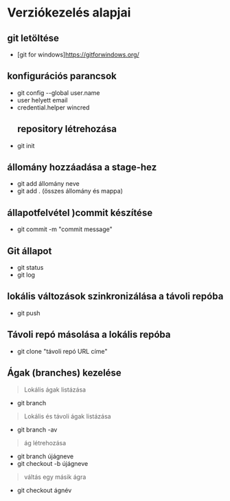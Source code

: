 # Verziókezelés alapjai
## git letöltése
- [git for windows]https://gitforwindows.org/
## konfigurációs parancsok
- git config --global user.name
- user helyett email
- credential.helper wincred
  ## repository létrehozása
- git init
## állomány hozzáadása a stage-hez
- git add állomány neve
- git add . (összes állomány és mappa)
## állapotfelvétel )commit készítése 
- git commit -m "commit message"
 ## Git állapot
 - git status
 - git log
## lokális változások szinkronizálása a távoli repóba
- git push
## Távoli repó másolása a lokális repóba
- git clone "távoli repó URL címe"
## Ágak (branches) kezelése
> Lokális ágak listázása
- git  branch
> Lokális és távoli ágak listázása
- git branch -av
> ág létrehozása
- git branch újágneve
- git checkout -b újágneve
> váltás egy másik ágra
- git checkout ágnév